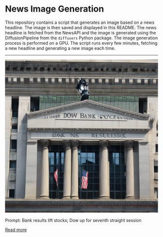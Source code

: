 # News Image Generation
This repository contains a script that generates an image based on a news headline. The image is then saved and displayed in this README.
The news headline is fetched from the NewsAPI and the image is generated using the DiffusionPipeline from the `diffusers` Python package. The image generation process is performed on a GPU.
The script runs every few minutes, fetching a new headline and generating a new image each time.

---

![Generated Image](image.png)

Prompt: Bank results lift stocks; Dow up for seventh straight session

[Read more](https://www.reuters.com/markets/us/futures-muted-wall-st-awaits-more-big-bank-earnings-2023-07-18/)